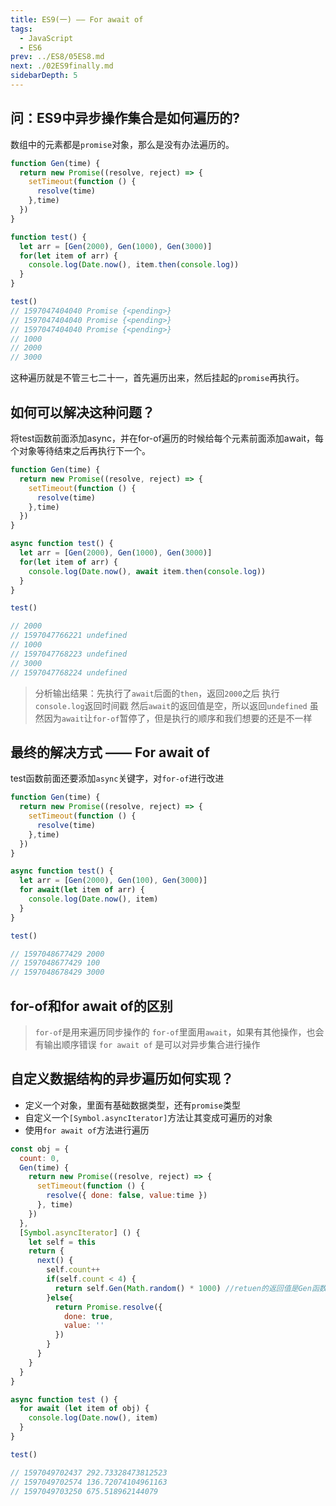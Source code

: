 ```yaml
---
title: ES9(一) —— For await of
tags: 
  - JavaScript
  - ES6
prev: ../ES8/05ES8.md
next: ./02ES9finally.md
sidebarDepth: 5
---
```

## 问：ES9中异步操作集合是如何遍历的?
数组中的元素都是`promise`对象，那么是没有办法遍历的。

```javascript
function Gen(time) {
  return new Promise((resolve, reject) => {
    setTimeout(function () {
      resolve(time)
    },time)
  })
}

function test() {
  let arr = [Gen(2000), Gen(1000), Gen(3000)]
  for(let item of arr) {
    console.log(Date.now(), item.then(console.log))
  }
}

test()
// 1597047404040 Promise {<pending>}
// 1597047404040 Promise {<pending>}
// 1597047404040 Promise {<pending>}
// 1000
// 2000
// 3000

```
这种遍历就是不管三七二十一，首先遍历出来，然后挂起的`promise`再执行。
## 如何可以解决这种问题？
将test函数前面添加async，并在for-of遍历的时候给每个元素前面添加await，每个对象等待结束之后再执行下一个。
```js
function Gen(time) {
  return new Promise((resolve, reject) => {
    setTimeout(function () {
      resolve(time)
    },time)
  })
}

async function test() {
  let arr = [Gen(2000), Gen(1000), Gen(3000)]
  for(let item of arr) {
    console.log(Date.now(), await item.then(console.log))
  }
}

test()

// 2000
// 1597047766221 undefined
// 1000
// 1597047768223 undefined
// 3000
// 1597047768224 undefined
```

> 分析输出结果：先执行了`await`后面的`then`，返回`2000`之后
> 执行`console.log`返回时间戳
> 然后`await`的返回值是空，所以返回`undefined`
> 虽然因为`await`让`for-of`暂停了，但是执行的顺序和我们想要的还是不一样


## 最终的解决方式 —— For await of
test函数前面还要添加`async`关键字，对`for-of`进行改进
```js
function Gen(time) {
  return new Promise((resolve, reject) => {
    setTimeout(function () {
      resolve(time)
    },time)
  })
}

async function test() {
  let arr = [Gen(2000), Gen(100), Gen(3000)]
  for await(let item of arr) {
    console.log(Date.now(), item)
  }
}

test()

// 1597048677429 2000
// 1597048677429 100
// 1597048678429 3000
```
## for-of和for await of的区别

> `for-of`是用来遍历同步操作的
> `for-of`里面用`await`，如果有其他操作，也会有输出顺序错误
> `for await of` 是可以对异步集合进行操作

## 自定义数据结构的异步遍历如何实现？
- 定义一个对象，里面有基础数据类型，还有`promise`类型
- 自定义一个`[Symbol.asyncIterator]`方法让其变成可遍历的对象
- 使用`for await of`方法进行遍历

```js
const obj = {
  count: 0,
  Gen(time) {
    return new Promise((resolve, reject) => {
      setTimeout(function () {
        resolve({ done: false, value:time })
      }, time)
    })
  },
  [Symbol.asyncIterator] () {
    let self = this
    return {
      next() {
        self.count++
        if(self.count < 4) {
          return self.Gen(Math.random() * 1000) //retuen的返回值是Gen函数的resolve返回的对象
        }else{
          return Promise.resolve({
            done: true,
            value: ''
          })
        }
      }
    }
  }
}

async function test () {
  for await (let item of obj) {
    console.log(Date.now(), item)
  }
}

test()

// 1597049702437 292.73328473812523
// 1597049702574 136.72074104961163
// 1597049703250 675.518962144079
```


